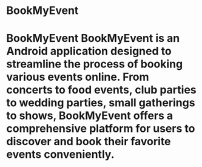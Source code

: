 # BookMyEvent
# BookMyEvent  BookMyEvent is an Android application designed to streamline the process of booking various events online. From concerts to food events, club parties to wedding parties, small gatherings to shows, BookMyEvent offers a comprehensive platform for users to discover and book their favorite events conveniently.
